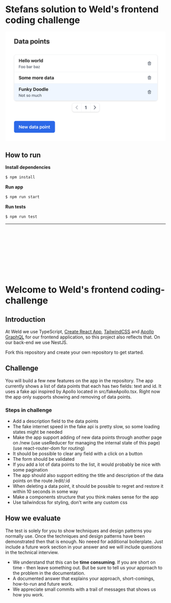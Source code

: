 # Stefans solution to Weld's frontend coding challenge

![Screenshot](docs/screenshot.png)

## How to run

**Install dependencies**
```sh
$ npm install
```

**Run app**
```sh
$ npm run start
```

**Run tests**
```sh
$ npm run test
```


---
<br/>
<br/>
<br/>
<br/>
<br/>
<br/>
<br/>
<br/>

# Welcome to Weld's frontend coding-challenge

## Introduction

At Weld we use TypeScript, [Create React App](https://create-react-app.dev/), [TailwindCSS](https://tailwindcss.com/) and [Apollo GraphQL](https://www.apollographql.com/) for our frontend application, so this project also reflects that. On our back-end we use NestJS.

Fork this repository and create your own repository to get started.

## Challenge

You will build a few new features on the app in the repository. The app currently shows a list of data points that each has two fields: text and id. It uses a fake api inspired by Apollo located in src/fakeApollo.tsx. Right now the app only supports showing and removing of data points.

### Steps in challenge

- Add a description field to the data points
- The fake internet speed in the fake api is pretty slow, so some loading states might be needed
- Make the app support adding of new data points through another page on /new (use useReducer for managing the internal state of this page) (use react-router-dom for routing)
- It should be possible to clear any field with a click on a button
- The form should be validated
- If you add a lot of data points to the list, it would probably be nice with some pagination
- The app should also support editing the title and description of the data points on the route /edit/:id
- When deleting a data point, it should be possible to regret and restore it within 10 seconds in some way
- Make a components structure that you think makes sense for the app
- Use tailwindcss for styling, don't write any custom css

## How we evaluate

The test is solely for you to show techniques and design patterns you normally use. Once the techniques and design patterns have been demonstrated then that is enough. No neeed for additional boilerplate. Just include a future work section in your answer and we will include questions in the technical interview.

- We understand that this can be **time consuming**. If you are short on time - then leave something out. But be sure to tell us your approach to the problem in the documentation.
- A documented answer that explains your approach, short-comings, how-to-run and future work.
- We appreciate small commits with a trail of messages that shows us how you work.
